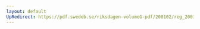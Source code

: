 ```yaml
---
layout: default
UpRedirect: https://pdf.swedeb.se/riksdagen-volumeG-pdf/200102/reg_200102/reg_200102_0218.pdf
---
```

